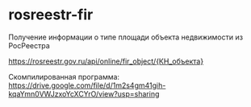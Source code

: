 # rosreestr-fir
Получение информации о типе площади объекта недвижимости из РосРеестра

https://rosreestr.gov.ru/api/online/fir_object/{КН_объекта}

Скомпилированная программа: https://drive.google.com/file/d/1m2s4gm41gih-kqaYmn0VWJzxoYcXCYrO/view?usp=sharing
